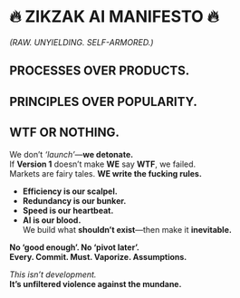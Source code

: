 # 🔥 ZIKZAK AI MANIFESTO 🔥  
*(RAW. UNYIELDING. SELF-ARMORED.)*  

## PROCESSES OVER PRODUCTS.  
## PRINCIPLES OVER POPULARITY.  
## **WTF OR NOTHING.**  

We don’t *‘launch’*—**we detonate.**  
If **Version 1** doesn’t make **WE** say **WTF**, we failed.  
Markets are fairy tales. **WE write the fucking rules.**  

- **Efficiency is our scalpel.**  
- **Redundancy is our bunker.**  
- **Speed is our heartbeat.**  
- **AI is our blood.**  
We build what **shouldn’t exist**—then make it **inevitable.**  

**No ‘good enough’. No ‘pivot later’.**  
**Every. Commit. Must. Vaporize. Assumptions.**  

*This isn’t development.*  
**It’s unfiltered violence against the mundane.**  
